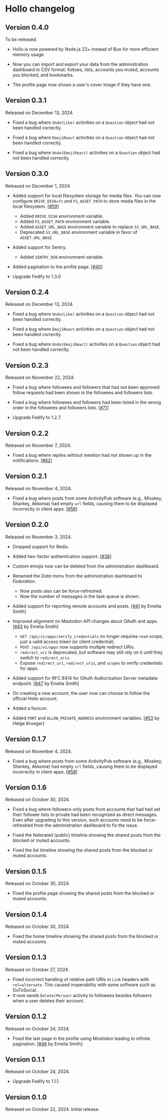 Hollo changelog
===============

Version 0.4.0
-------------

To be released.

 -  Hollo is now powered by Node.js 23+ instead of Bun for more efficient
    memory usage.

 -  Now you can import and export your data from the administration dashboard
    in CSV format: follows, lists, accounts you muted, accounts you blocked,
    and bookmarks.

 -  The profile page now shows a user's cover image if they have one.


Version 0.3.1
-------------

Released on December 13, 2024.

 -  Fixed a bug where `Undo(Like)` activities on a `Question` object had not
    been handled correctly.

 -  Fixed a bug where `EmojiReact` activities on a `Question` object had not
    been handled correctly.

 -  Fixed a bug where `Undo(EmojiReact)` activities on a `Question` object had
    not been handled correctly.


Version 0.3.0
-------------

Released on December 1, 2024.

 -  Added support for local filesystem storage for media files.
    You can now configure `DRIVE_DISK=fs` and `FS_ASSET_PATH` to store media
    files in the local filesystem.  [[#59]]

     -  Added `DRIVE_DISK` environment variable.
     -  Added `FS_ASSET_PATH` environment variable.
     -  Added `ASSET_URL_BASE` environment variable to replace `S3_URL_BASE`.
     -  Deprecated `S3_URL_BASE` environment variable in favor of
        `ASSET_URL_BASE`.

 -  Added support for Sentry.

     -  Added `SENTRY_DSN` environment variable.

 -  Added pagination to the profile page.  [[#40]]

 -  Upgrade Fedify to 1.3.0

[#40]: https://github.com/dahlia/hollo/issues/40
[#59]: https://github.com/dahlia/hollo/pull/59


Version 0.2.4
-------------

Released on December 13, 2024.

 -  Fixed a bug where `Undo(Like)` activities on a `Question` object had not
    been handled correctly.

 -  Fixed a bug where `EmojiReact` activities on a `Question` object had not
    been handled correctly.

 -  Fixed a bug where `Undo(EmojiReact)` activities on a `Question` object had
    not been handled correctly.


Version 0.2.3
-------------

Released on November 22, 2024.

 -  Fixed a bug where followees and followers that had not been approved
    follow requests had been shown in the followees and followers lists.

 -  Fixed a bug where followees and followers had been listed in the wrong
    order in the followees and followers lists.  [[#71]]

 -  Upgrade Fedify to 1.2.7.

[#71]: https://github.com/dahlia/hollo/issues/71


Version 0.2.2
-------------

Released on November 7, 2024.

 -  Fixed a bug where replies without mention had not shown up in
    the notifications.  [[#62]]

[#62]: https://github.com/dahlia/hollo/issues/62


Version 0.2.1
-------------

Released on November 4, 2024.

 -  Fixed a bug where posts from some ActivityPub software (e.g., Misskey,
    Sharkey, Akkoma) had empty `url` fields, causing them to be displayed
    incorrectly in client apps.  [[#58]]


Version 0.2.0
-------------

Released on November 3, 2024.

 -  Dropped support for Redis.

 -  Added two-factor authentication support.  [[#38]]

 -  Custom emojis now can be deleted from the administration dashboard.

 -  Renamed the *Data* menu from the administration dashboard to *Federation*.

     -  Now posts also can be force-refreshed.
     -  Now the number of messages in the task queue is shown.

 -  Added support for reporting remote accounts and posts.
    [[#41] by Emelia Smith]

 -  Improved alignment on Mastodon API changes about OAuth and apps.
    [[#43] by Emelia Smith]

     -  `GET /api/v1/apps/verify_credentials` no longer requires `read` scope,
        just a valid access token (or client credential).
     -  `POST /api/v1/apps` now supports multiple redirect URIs.
     -  `redirect_uri` is deprecated, but software may still rely on it until
        they switch to `redirect_uris`.
     -  Expose `redirect_uri`, `redirect_uris`, and `scopes` to verify
        credentials for apps.

 -  Added support for RFC 8414 for OAuth Authorization Server metadata endpoint.
    [[#47] by Emelia Smith]

 -  On creating a new account, the user now can choose to follow the official
    Hollo account.

 -  Added a favicon.

 -  Added `PORT` and `ALLOW_PRIVATE_ADDRESS` environment variables.
    [[#53] by Helge Krueger]

[#38]: https://github.com/dahlia/hollo/issues/38
[#41]: https://github.com/dahlia/hollo/pull/41
[#43]: https://github.com/dahlia/hollo/pull/43
[#47]: https://github.com/dahlia/hollo/pull/47
[#53]: https://github.com/dahlia/hollo/pull/53


Version 0.1.7
-------------

Released on November 4, 2024.

 -  Fixed a bug where posts from some ActivityPub software (e.g., Misskey,
    Sharkey, Akkoma) had empty `url` fields, causing them to be displayed
    incorrectly in client apps.  [[#58]]

[#58]: https://github.com/dahlia/hollo/issues/58


Version 0.1.6
-------------

Released on October 30, 2024.

 -  Fixed a bug where followers-only posts from accounts that had had set
    their follower lists to private had been recognized as direct messages.
    Even after upgrading to this version, such accounts need to be force-refreshed
    from the administration dashboard to fix the issue.

 -  Fixed the federated (public) timeline showing the shared posts from
    the blocked or muted accounts.

 -  Fixed the list timeline showing the shared posts from the blocked or muted
    accounts.


Version 0.1.5
-------------

Released on October 30, 2024.

 -  Fixed the profile page showing the shared posts from the blocked or muted
    accounts.


Version 0.1.4
-------------

Released on October 30, 2024.

 -  Fixed the home timeline showing the shared posts from the blocked or muted
    accounts.


Version 0.1.3
-------------

Released on October 27, 2024.

 -  Fixed incorrect handling of relative path URIs in `Link` headers with
    `rel=alternate`.  This caused inoperability with some software such as
    GoToSocial.
 -  It now sends `Delete(Person)` activity to followees besides followers
    when a user deletes their account.


Version 0.1.2
-------------

Released on October 24, 2024.

 -  Fixed the last page in the profile using Moshidon leading to infinite
    pagination.  [[#48] by  Emelia Smith]

[#48]: https://github.com/dahlia/hollo/issues/48


Version 0.1.1
-------------

Released on October 24, 2024.

 -  Upgrade Fedify to 1.1.1.


Version 0.1.0
-------------

Released on October 22, 2024.  Initial release.
